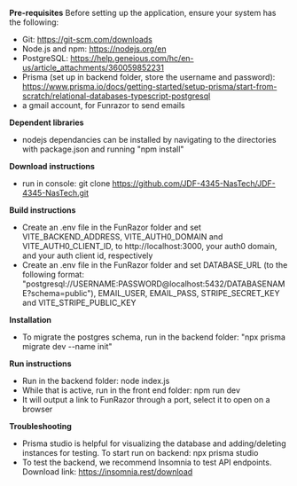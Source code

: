 **Pre-requisites**
Before setting up the application, ensure your system has the following:
 - Git: https://git-scm.com/downloads
 - Node.js and npm: https://nodejs.org/en
 - PostgreSQL: https://help.geneious.com/hc/en-us/article_attachments/360059852231
  - Prisma (set up in backend folder, store the username and password): https://www.prisma.io/docs/getting-started/setup-prisma/start-from-scratch/relational-databases-typescript-postgresql
 - a gmail account, for Funrazor to send emails


**Dependent libraries**
 - nodejs dependancies can be installed by navigating to the directories with package.json and running "npm install"

**Download instructions**
 - run in console: git clone https://github.com/JDF-4345-NasTech/JDF-4345-NasTech.git

**Build instructions**
 - Create an .env file in the FunRazor folder and set VITE_BACKEND_ADDRESS, VITE_AUTH0_DOMAIN and VITE_AUTH0_CLIENT_ID, to http://localhost:3000, your auth0 domain, and your auth client id, respectively
 - Create an .env file in the FunRazor folder and set DATABASE_URL (to the following format: "postgresql://USERNAME:PASSWORD@localhost:5432/DATABASENAME?schema=public"), EMAIL_USER, EMAIL_PASS, STRIPE_SECRET_KEY and VITE_STRIPE_PUBLIC_KEY

**Installation**
 - To migrate the postgres schema, run in the backend folder: "npx prisma migrate dev --name init"

**Run instructions**
 - Run in the backend folder: node index.js
 - While that is active, run in the front end folder: npm run dev
 - It will output a link to FunRazor through a port, select it to open on a browser

**Troubleshooting**
- Prisma studio is helpful for visualizing the database and adding/deleting instances for testing. To start run on backend: npx prisma studio
- To test the backend, we recommend Insomnia to test API endpoints. Download link: https://insomnia.rest/download
